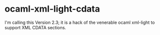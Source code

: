 # ocaml-xml-light-cdata
I'm calling this Version 2.3; it is a hack of the venerable ocaml xml-light to support XML CDATA sections.
